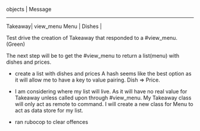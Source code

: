 
objects | Message
__________________
Takeaway| view_menu
Menu    |
Dishes  |


Test drive the creation of Takeaway that responded to a #view_menu. (Green)

The next step will be to get the #view_menu to return a list(menu) with dishes and prices.

 - create a list with dishes and prices
 A hash seems like the best option as it will allow me to have a key to value pairing. Dish => Price.

 - I am considering where my list will live. As it will have no real value for Takeaway unless called upon through #view_menu. My Takeaway class will only act as remote to command. I will create a new class for Menu to act as data store for my list.

- ran rubocop to clear offences
